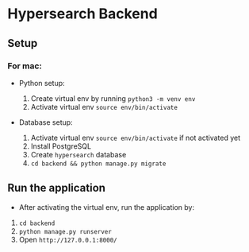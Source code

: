 # Hypersearch Backend

## Setup

### For mac:
- Python setup:
    1. Create virtual env by running `python3 -m venv env`
    2. Activate virtual env `source env/bin/activate`

- Database setup:
    1. Activate virtual env `source env/bin/activate` if not activated yet
    2. Install PostgreSQL
    3. Create `hypersearch` database
    3. `cd backend && python manage.py migrate`

## Run the application
- After activating the virtual env, run the application by:
1. `cd backend`
2. `python manage.py runserver`
3. Open `http://127.0.0.1:8000/`
